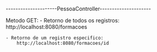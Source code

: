---------------------PessoaController---------------------

Metodo GET:
	- Retorno de todos os registros:
		http://localhost:8080/formacoes
		
	- Retorno de um registro especifico:
		http://localhost:8080/formacoes/id